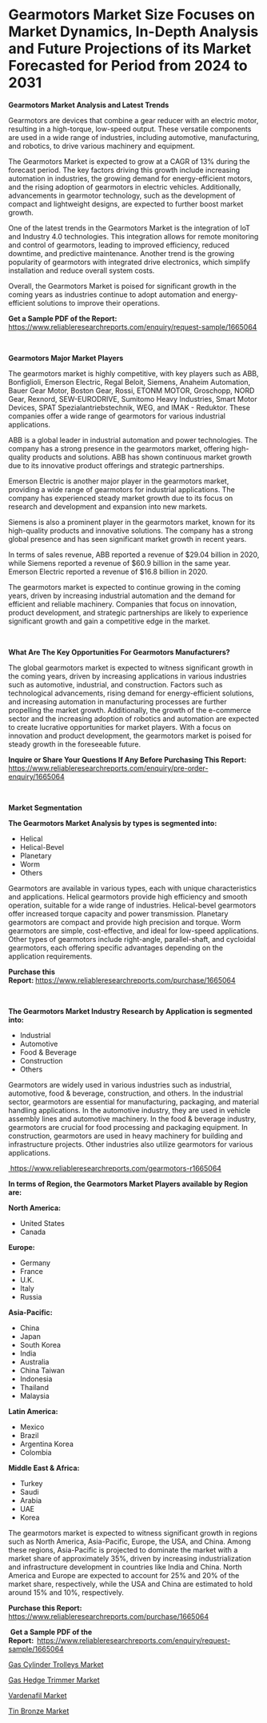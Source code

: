 <p><h1>Gearmotors Market Size Focuses on Market Dynamics, In-Depth Analysis and Future Projections of its Market Forecasted for Period from 2024 to 2031</h1></p><p><strong>Gearmotors Market Analysis and Latest Trends</strong></p>
<p><p>Gearmotors are devices that combine a gear reducer with an electric motor, resulting in a high-torque, low-speed output. These versatile components are used in a wide range of industries, including automotive, manufacturing, and robotics, to drive various machinery and equipment.</p><p>The Gearmotors Market is expected to grow at a CAGR of 13% during the forecast period. The key factors driving this growth include increasing automation in industries, the growing demand for energy-efficient motors, and the rising adoption of gearmotors in electric vehicles. Additionally, advancements in gearmotor technology, such as the development of compact and lightweight designs, are expected to further boost market growth.</p><p>One of the latest trends in the Gearmotors Market is the integration of IoT and Industry 4.0 technologies. This integration allows for remote monitoring and control of gearmotors, leading to improved efficiency, reduced downtime, and predictive maintenance. Another trend is the growing popularity of gearmotors with integrated drive electronics, which simplify installation and reduce overall system costs.</p><p>Overall, the Gearmotors Market is poised for significant growth in the coming years as industries continue to adopt automation and energy-efficient solutions to improve their operations.</p></p>
<p><strong>Get a Sample PDF of the Report:&nbsp;</strong> <a href="https://www.reliableresearchreports.com/enquiry/request-sample/1665064">https://www.reliableresearchreports.com/enquiry/request-sample/1665064</a></p>
<p>&nbsp;</p>
<p><strong>Gearmotors Major Market Players</strong></p>
<p><p>The gearmotors market is highly competitive, with key players such as ABB, Bonfiglioli, Emerson Electric, Regal Beloit, Siemens, Anaheim Automation, Bauer Gear Motor, Boston Gear, Rossi, ETONM MOTOR, Groschopp, NORD Gear, Rexnord, SEW-EURODRIVE, Sumitomo Heavy Industries, Smart Motor Devices, SPAT Spezialantriebstechnik, WEG, and IMAK - Reduktor. These companies offer a wide range of gearmotors for various industrial applications.</p><p>ABB is a global leader in industrial automation and power technologies. The company has a strong presence in the gearmotors market, offering high-quality products and solutions. ABB has shown continuous market growth due to its innovative product offerings and strategic partnerships.</p><p>Emerson Electric is another major player in the gearmotors market, providing a wide range of gearmotors for industrial applications. The company has experienced steady market growth due to its focus on research and development and expansion into new markets.</p><p>Siemens is also a prominent player in the gearmotors market, known for its high-quality products and innovative solutions. The company has a strong global presence and has seen significant market growth in recent years.</p><p>In terms of sales revenue, ABB reported a revenue of $29.04 billion in 2020, while Siemens reported a revenue of $60.9 billion in the same year. Emerson Electric reported a revenue of $16.8 billion in 2020.</p><p>The gearmotors market is expected to continue growing in the coming years, driven by increasing industrial automation and the demand for efficient and reliable machinery. Companies that focus on innovation, product development, and strategic partnerships are likely to experience significant growth and gain a competitive edge in the market.</p></p>
<p>&nbsp;</p>
<p><strong>What Are The Key Opportunities For Gearmotors Manufacturers?</strong></p>
<p><p>The global gearmotors market is expected to witness significant growth in the coming years, driven by increasing applications in various industries such as automotive, industrial, and construction. Factors such as technological advancements, rising demand for energy-efficient solutions, and increasing automation in manufacturing processes are further propelling the market growth. Additionally, the growth of the e-commerce sector and the increasing adoption of robotics and automation are expected to create lucrative opportunities for market players. With a focus on innovation and product development, the gearmotors market is poised for steady growth in the foreseeable future.</p></p>
<p><strong>Inquire or Share Your Questions If Any Before Purchasing This Report:</strong> <a href="https://www.reliableresearchreports.com/enquiry/pre-order-enquiry/1665064">https://www.reliableresearchreports.com/enquiry/pre-order-enquiry/1665064</a></p>
<p>&nbsp;</p>
<p><strong>Market Segmentation</strong></p>
<p><strong>The Gearmotors Market Analysis by types is segmented into:</strong></p>
<p><ul><li>Helical</li><li>Helical-Bevel</li><li>Planetary</li><li>Worm</li><li>Others</li></ul></p>
<p><p>Gearmotors are available in various types, each with unique characteristics and applications. Helical gearmotors provide high efficiency and smooth operation, suitable for a wide range of industries. Helical-bevel gearmotors offer increased torque capacity and power transmission. Planetary gearmotors are compact and provide high precision and torque. Worm gearmotors are simple, cost-effective, and ideal for low-speed applications. Other types of gearmotors include right-angle, parallel-shaft, and cycloidal gearmotors, each offering specific advantages depending on the application requirements.</p></p>
<p><strong>Purchase this Report:&nbsp;</strong><a href="https://www.reliableresearchreports.com/purchase/1665064">https://www.reliableresearchreports.com/purchase/1665064</a></p>
<p>&nbsp;</p>
<p><strong>The Gearmotors Market Industry Research by Application is segmented into:</strong></p>
<p><ul><li>Industrial</li><li>Automotive</li><li>Food & Beverage</li><li>Construction</li><li>Others</li></ul></p>
<p><p>Gearmotors are widely used in various industries such as industrial, automotive, food & beverage, construction, and others. In the industrial sector, gearmotors are essential for manufacturing, packaging, and material handling applications. In the automotive industry, they are used in vehicle assembly lines and automotive machinery. In the food & beverage industry, gearmotors are crucial for food processing and packaging equipment. In construction, gearmotors are used in heavy machinery for building and infrastructure projects. Other industries also utilize gearmotors for various applications.</p></p>
<p><a href="https://www.reliableresearchreports.com/gearmotors-r1665064">&nbsp;https://www.reliableresearchreports.com/gearmotors-r1665064</a></p>
<p><strong>In terms of Region, the Gearmotors Market Players available by Region are:</strong></p>
<p>
    <p> <strong> North America: </strong>
        <ul>
            <li>United States</li>
            <li>Canada</li>
        </ul>
        </p> 
    <p> <strong> Europe: </strong>
        <ul>
            <li>Germany</li>
            <li>France</li>
            <li>U.K.</li>
            <li>Italy</li>
            <li>Russia</li>
        </ul>
        </p> 
    <p> <strong> Asia-Pacific: </strong>
        <ul>
            <li>China</li>
            <li>Japan</li>
            <li>South Korea</li>
            <li>India</li>
            <li>Australia</li>
            <li>China Taiwan</li>
            <li>Indonesia</li>
            <li>Thailand</li>
            <li>Malaysia</li>
        </ul>
        </p> 
    <p> <strong> Latin America: </strong>
        <ul>
            <li>Mexico</li>
            <li>Brazil</li>
            <li>Argentina Korea</li>
            <li>Colombia</li>
        </ul>
        </p> 
    <p> <strong> Middle East & Africa: </strong>
        <ul>
            <li>Turkey</li>
            <li>Saudi</li>
            <li>Arabia</li>
            <li>UAE</li>
            <li>Korea</li>
        </ul>
    </p>
    </p>
<p><p>The gearmotors market is expected to witness significant growth in regions such as North America, Asia-Pacific, Europe, the USA, and China. Among these regions, Asia-Pacific is projected to dominate the market with a market share of approximately 35%, driven by increasing industrialization and infrastructure development in countries like India and China. North America and Europe are expected to account for 25% and 20% of the market share, respectively, while the USA and China are estimated to hold around 15% and 10%, respectively.</p></p>
<p><strong>Purchase this Report: </strong><a href="https://www.reliableresearchreports.com/purchase/1665064">https://www.reliableresearchreports.com/purchase/1665064</a></p>
<p>&nbsp;<strong>Get a Sample PDF of the Report:&nbsp;&nbsp;</strong><a href="https://www.reliableresearchreports.com/enquiry/request-sample/1665064">https://www.reliableresearchreports.com/enquiry/request-sample/1665064</a></p>
<p><strong></strong></p>
<p><p><a href="https://github.com/marloy8/Market-Research-Report-List-4/blob/main/gas-cylinder-trolleys-market.md">Gas Cylinder Trolleys Market</a></p><p><a href="https://github.com/jj19131/Market-Research-Report-List-2/blob/main/gas-hedge-trimmer-market.md">Gas Hedge Trimmer Market</a></p><p><a href="https://www.linkedin.com/pulse/vardenafil-market-trends-forecast-competitive-analysis-2031-kqm4f">Vardenafil Market</a></p><p><a href="https://www.linkedin.com/pulse/tin-bronze-market-size-examines-its-scope-primary-focus-growth-yaqec">Tin Bronze Market</a></p></p>
